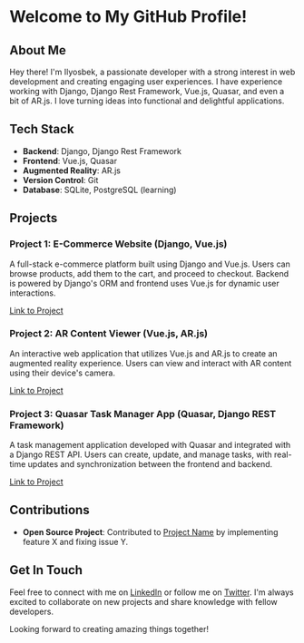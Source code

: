 # Welcome to My GitHub Profile!

## About Me

Hey there! I'm Ilyosbek, a passionate developer with a strong interest in web development and creating engaging user experiences. I have experience working with Django, Django Rest Framework, Vue.js, Quasar, and even a bit of AR.js. I love turning ideas into functional and delightful applications.

## Tech Stack

- **Backend**: Django, Django Rest Framework
- **Frontend**: Vue.js, Quasar
- **Augmented Reality**: AR.js
- **Version Control**: Git
- **Database**: SQLite, PostgreSQL (learning)

## Projects

### Project 1: E-Commerce Website (Django, Vue.js)

A full-stack e-commerce platform built using Django and Vue.js. Users can browse products, add them to the cart, and proceed to checkout. Backend is powered by Django's ORM and frontend uses Vue.js for dynamic user interactions.

[Link to Project](https://github.com/Ilyosxon0000/e-commerce-project)

### Project 2: AR Content Viewer (Vue.js, AR.js)

An interactive web application that utilizes Vue.js and AR.js to create an augmented reality experience. Users can view and interact with AR content using their device's camera.

[Link to Project](https://github.com/Ilyosxon0000/ar-content-viewer)

### Project 3: Quasar Task Manager App (Quasar, Django REST Framework)

A task management application developed with Quasar and integrated with a Django REST API. Users can create, update, and manage tasks, with real-time updates and synchronization between the frontend and backend.

[Link to Project](https://github.com/Ilyosxon0000/quasar-task-manager)

## Contributions

- **Open Source Project**: Contributed to [Project Name](https://github.com/opensourceproject) by implementing feature X and fixing issue Y.

## Get In Touch

Feel free to connect with me on [LinkedIn](https://www.linkedin.com/in/yourusername) or follow me on [Twitter](https://twitter.com/yourusername). I'm always excited to collaborate on new projects and share knowledge with fellow developers.

Looking forward to creating amazing things together!
